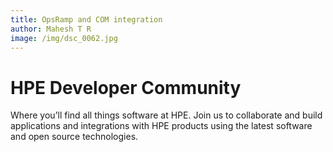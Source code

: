 ```yaml
---
title: OpsRamp and COM integration
author: Mahesh T R
image: /img/dsc_0062.jpg
---
```

# HPE Developer Community

Where you’ll find all things software at HPE. Join us to collaborate and build applications and integrations with HPE products using the latest software and open source technologies.
